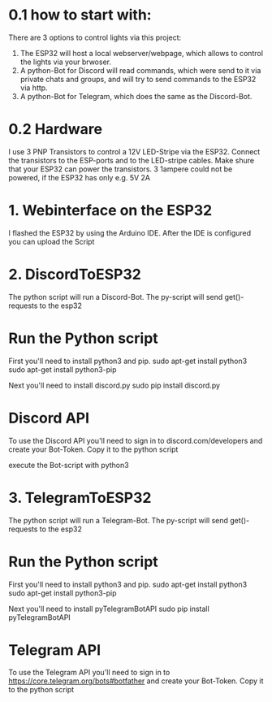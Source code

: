 # 0.1 how to start with:
There are 3 options to control lights via this project:
1. The ESP32 will host a local webserver/webpage, which allows to control the lights via your brwoser.
2. A python-Bot for Discord will read commands, which were send to it via private chats and groups, and will try to send commands to the ESP32 via http.
3. A python-Bot for Telegram, which does the same as the Discord-Bot.

# 0.2 Hardware
I use 3 PNP Transistors to control a 12V LED-Stripe via the ESP32. Connect the transistors to the ESP-ports and to the LED-stripe cables.
Make shure that your ESP32 can power the transistors. 3 1ampere could not be powered, if the ESP32 has only e.g. 5V 2A


# 1. Webinterface on the ESP32
I flashed the ESP32 by using the Arduino IDE.
After the IDE is configured you can upload the Script


# 2. DiscordToESP32
The python script will run a Discord-Bot.
The py-script will send get()-requests to the esp32

# Run the Python script
First you'll need to install python3 and pip.
sudo apt-get install python3
sudo apt-get install python3-pip

Next you'll need to install discord.py
sudo pip install discord.py

# Discord API
To use the Discord API you'll need to sign in to discord.com/developers and create your Bot-Token.
Copy it to the python script

execute the Bot-script with python3


# 3. TelegramToESP32
The python script will run a Telegram-Bot.
The py-script will send get()-requests to the esp32

# Run the Python script
First you'll need to install python3 and pip.
sudo apt-get install python3
sudo apt-get install python3-pip

Next you'll need to install pyTelegramBotAPI
sudo pip install pyTelegramBotAPI

# Telegram API
To use the Telegram API you'll need to sign in to https://core.telegram.org/bots#botfather and create your Bot-Token.
Copy it to the python script
